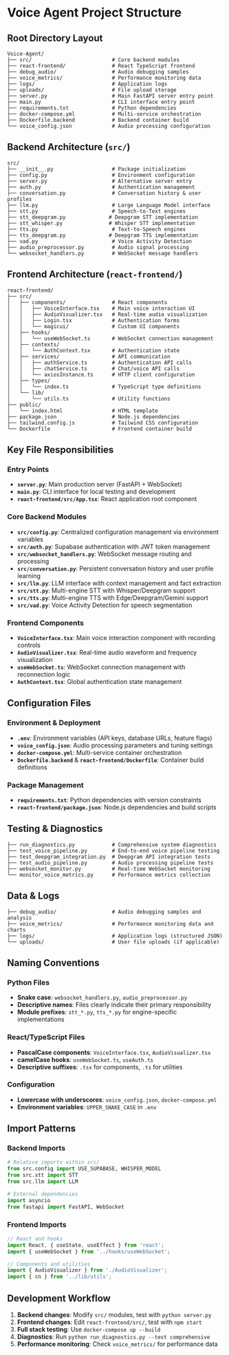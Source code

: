# Voice Agent Project Structure

## Root Directory Layout

```
Voice-Agent/
├── src/                          # Core backend modules
├── react-frontend/               # React TypeScript frontend
├── debug_audio/                  # Audio debugging samples
├── voice_metrics/                # Performance monitoring data
├── logs/                         # Application logs
├── uploads/                      # File upload storage
├── server.py                     # Main FastAPI server entry point
├── main.py                       # CLI interface entry point
├── requirements.txt              # Python dependencies
├── docker-compose.yml            # Multi-service orchestration
├── Dockerfile.backend            # Backend container build
└── voice_config.json             # Audio processing configuration
```

## Backend Architecture (`src/`)

```
src/
├── __init__.py                   # Package initialization
├── config.py                     # Environment configuration
├── server.py                     # Alternative server entry
├── auth.py                       # Authentication management
├── conversation.py               # Conversation history & user profiles
├── llm.py                        # Large Language Model interface
├── stt.py                        # Speech-to-Text engines
├── stt_deepgram.py              # Deepgram STT implementation
├── stt_whisper.py               # Whisper STT implementation
├── tts.py                        # Text-to-Speech engines
├── tts_deepgram.py              # Deepgram TTS implementation
├── vad.py                        # Voice Activity Detection
├── audio_preprocessor.py         # Audio signal processing
└── websocket_handlers.py         # WebSocket message handlers
```

## Frontend Architecture (`react-frontend/`)

```
react-frontend/
├── src/
│   ├── components/               # React components
│   │   ├── VoiceInterface.tsx    # Main voice interaction UI
│   │   ├── AudioVisualizer.tsx   # Real-time audio visualization
│   │   ├── Login.tsx             # Authentication forms
│   │   └── magicui/              # Custom UI components
│   ├── hooks/
│   │   └── useWebSocket.ts       # WebSocket connection management
│   ├── contexts/
│   │   └── AuthContext.tsx       # Authentication state
│   ├── services/                 # API communication
│   │   ├── authService.ts        # Authentication API calls
│   │   ├── chatService.ts        # Chat/voice API calls
│   │   └── axiosInstance.ts      # HTTP client configuration
│   ├── types/
│   │   └── index.ts              # TypeScript type definitions
│   └── lib/
│       └── utils.ts              # Utility functions
├── public/
│   └── index.html                # HTML template
├── package.json                  # Node.js dependencies
├── tailwind.config.js            # Tailwind CSS configuration
└── Dockerfile                    # Frontend container build
```

## Key File Responsibilities

### Entry Points
- **`server.py`**: Main production server (FastAPI + WebSocket)
- **`main.py`**: CLI interface for local testing and development
- **`react-frontend/src/App.tsx`**: React application root component

### Core Backend Modules
- **`src/config.py`**: Centralized configuration management via environment variables
- **`src/auth.py`**: Supabase authentication with JWT token management
- **`src/websocket_handlers.py`**: WebSocket message routing and processing
- **`src/conversation.py`**: Persistent conversation history and user profile learning
- **`src/llm.py`**: LLM interface with context management and fact extraction
- **`src/stt.py`**: Multi-engine STT with Whisper/Deepgram support
- **`src/tts.py`**: Multi-engine TTS with Edge/Deepgram/Gemini support
- **`src/vad.py`**: Voice Activity Detection for speech segmentation

### Frontend Components
- **`VoiceInterface.tsx`**: Main voice interaction component with recording controls
- **`AudioVisualizer.tsx`**: Real-time audio waveform and frequency visualization
- **`useWebSocket.ts`**: WebSocket connection management with reconnection logic
- **`AuthContext.tsx`**: Global authentication state management

## Configuration Files

### Environment & Deployment
- **`.env`**: Environment variables (API keys, database URLs, feature flags)
- **`voice_config.json`**: Audio processing parameters and tuning settings
- **`docker-compose.yml`**: Multi-service container orchestration
- **`Dockerfile.backend`** & **`react-frontend/Dockerfile`**: Container build definitions

### Package Management
- **`requirements.txt`**: Python dependencies with version constraints
- **`react-frontend/package.json`**: Node.js dependencies and build scripts

## Testing & Diagnostics

```
├── run_diagnostics.py            # Comprehensive system diagnostics
├── test_voice_pipeline.py        # End-to-end voice pipeline testing
├── test_deepgram_integration.py  # Deepgram API integration tests
├── test_audio_pipeline.py        # Audio processing pipeline tests
├── websocket_monitor.py          # Real-time WebSocket monitoring
└── monitor_voice_metrics.py      # Performance metrics collection
```

## Data & Logs

```
├── debug_audio/                  # Audio debugging samples and analysis
├── voice_metrics/                # Performance monitoring data and charts
├── logs/                         # Application logs (structured JSON)
└── uploads/                      # User file uploads (if applicable)
```

## Naming Conventions

### Python Files
- **Snake case**: `websocket_handlers.py`, `audio_preprocessor.py`
- **Descriptive names**: Files clearly indicate their primary responsibility
- **Module prefixes**: `stt_*.py`, `tts_*.py` for engine-specific implementations

### React/TypeScript Files
- **PascalCase components**: `VoiceInterface.tsx`, `AudioVisualizer.tsx`
- **camelCase hooks**: `useWebSocket.ts`, `useAuth.ts`
- **Descriptive suffixes**: `.tsx` for components, `.ts` for utilities

### Configuration
- **Lowercase with underscores**: `voice_config.json`, `docker-compose.yml`
- **Environment variables**: `UPPER_SNAKE_CASE` in `.env`

## Import Patterns

### Backend Imports
```python
# Relative imports within src/
from src.config import USE_SUPABASE, WHISPER_MODEL
from src.stt import STT
from src.llm import LLM

# External dependencies
import asyncio
from fastapi import FastAPI, WebSocket
```

### Frontend Imports
```typescript
// React and hooks
import React, { useState, useEffect } from 'react';
import { useWebSocket } from '../hooks/useWebSocket';

// Components and utilities
import { AudioVisualizer } from './AudioVisualizer';
import { cn } from '../lib/utils';
```

## Development Workflow

1. **Backend changes**: Modify `src/` modules, test with `python server.py`
2. **Frontend changes**: Edit `react-frontend/src/`, test with `npm start`
3. **Full stack testing**: Use `docker-compose up --build`
4. **Diagnostics**: Run `python run_diagnostics.py --test comprehensive`
5. **Performance monitoring**: Check `voice_metrics/` for performance data